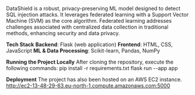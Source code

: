 DataShield is a robust, privacy-preserving ML model designed to detect SQL injection attacks. It leverages federated learning with a Support Vector Machine (SVM) as the core algorithm. Federated learning addresses challenges associated with centralized data collection in traditional methods, enhancing security and data privacy.

**Tech Stack**
**Backend**: Flask (web application)
**Frontend**: HTML, CSS, JavaScript
**ML & Data Processing**: Scikit-learn, Pandas, NumPy

**Running the Project Locally**
After cloning the repository, execute the following commands:
  pip install -r requirements.txt
  flask run --app app
  
**Deployment**
The project has also been hosted on an AWS EC2 instance.
http://ec2-13-48-29-63.eu-north-1.compute.amazonaws.com:5000
